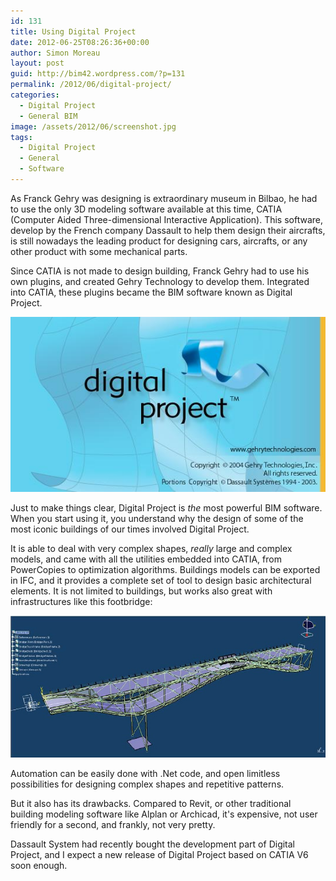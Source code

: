 ```yaml
---
id: 131
title: Using Digital Project
date: 2012-06-25T08:26:36+00:00
author: Simon Moreau
layout: post
guid: http://bim42.wordpress.com/?p=131
permalink: /2012/06/digital-project/
categories:
  - Digital Project
  - General BIM
image: /assets/2012/06/screenshot.jpg
tags:
  - Digital Project
  - General
  - Software
---
```

As Franck Gehry was designing is extraordinary museum in Bilbao, he had to use the only 3D modeling software available at this time, CATIA (Computer Aided Three-dimensional Interactive Application). This software, develop by the French company Dassault to help them design their aircrafts, is still nowadays the leading product for designing cars, aircrafts, or any other product with some mechanical parts.

Since CATIA is not made to design building, Franck Gehry had to use his own plugins, and created Gehry Technology to develop them. Integrated into CATIA, these plugins became the BIM software known as Digital Project.

![gtcdigitalprojectsplash](/assets/2012/06/gtcdigitalprojectsplash.jpg)

Just to make things clear, Digital Project is _the_ most powerful BIM software. When you start using it, you understand why the design of some of the most iconic buildings of our times involved Digital Project.

It is able to deal with very complex shapes, _really_ large and complex models, and came with all the utilities embedded into CATIA, from PowerCopies to optimization algorithms. Buildings models can be exported in IFC, and it provides a complete set of tool to design basic architectural elements. It is not limited to buildings, but works also great with infrastructures like this footbridge:

![screenshot](/assets/2012/06/screenshot.jpg)

Automation can be easily done with .Net code, and open limitless possibilities for designing complex shapes and repetitive patterns.

But it also has its drawbacks. Compared to Revit, or other traditional building modeling software like Alplan or Archicad, it's expensive, not user friendly for a second, and frankly, not very pretty.

Dassault System had recently bought the development part of Digital Project, and I expect a new release of Digital Project based on CATIA V6 soon enough.